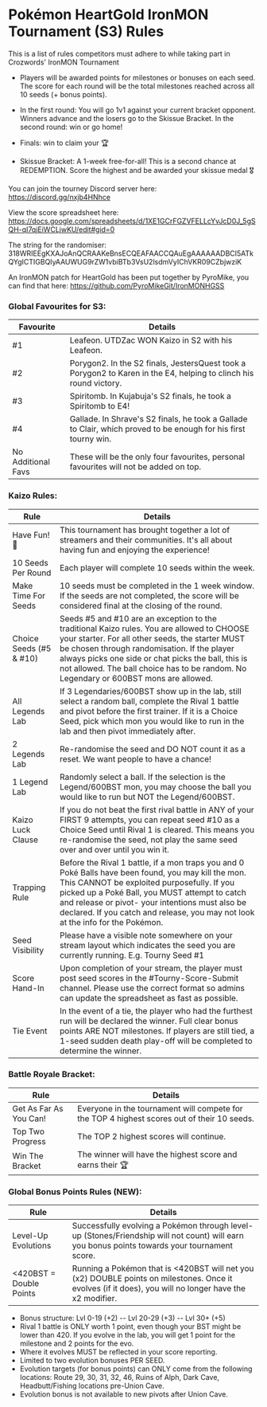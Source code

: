 # Pokémon HeartGold IronMON Tournament (S3) Rules
This is a list of rules competitors must adhere to while taking part in Crozwords' IronMON Tournament

- Players will be awarded points for milestones or bonuses on each seed. The score for each round will be the total milestones reached across all 10 seeds (+ bonus points).

- In the first round: You will go 1v1 against your current bracket opponent. Winners advance and the losers go to the Skissue Bracket. In the second round: win or go home!

- Finals: win to claim your 🏆

- Skissue Bracket: A 1-week free-for-all! This is a second chance at REDEMPTION. Score the highest and be awarded your skissue medal 🎖️

You can join the tourney Discord server here: https://discord.gg/nxjb4HNhce

View the score spreadsheet here: https://docs.google.com/spreadsheets/d/1XE1GCrFGZVFELLcYvJcD0J_5gSQH-qI7qjEiWCLjwKU/edit#gid=0

The string for the randomiser:
318WRIEEgKXAJoAnQCRAAKeBnsECQEAFAACCQAuEgAAAAAADBCI5ATkQYgICTIGBQIyAAUWUG9rZW1vbiBTb3VsU2lsdmVyIChVKR09CZbjwziK

An IronMON patch for HeartGold has been put together by PyroMike, you can find that here: https://github.com/PyroMikeGit/IronMONHGSS

### Global Favourites for S3:
| Favourite                   | Details
|-|-|
| #1                          | Leafeon. UTDZac WON Kaizo in S2 with his Leafeon. |
| #2                          | Porygon2. In the S2 finals, JestersQuest took a Porygon2 to Karen in the E4, helping to clinch his round victory. |
| #3                          | Spiritomb. In Kujabuja's S2 finals, he took a Spiritomb to E4! |
| #4                          | Gallade. In Shrave's S2 finals, he took a Gallade to Clair, which proved to be enough for his first tourny win. |
| No Additional Favs          | These will be the only four favourites, personal favourites will not be added on top. |

### Kaizo Rules:
| Rule                        | Details
|-|-|
| Have Fun!🙂                 | This tournament has brought together a lot of streamers and their communities. It's all about having fun and enjoying the experience! |
| 10 Seeds Per Round          | Each player will complete 10 seeds within the week. |
| Make Time For Seeds         | 10 seeds must be completed in the 1 week window. If the seeds are not completed, the score will be considered final at the closing of the round. |
| Choice Seeds (#5 & #10)     | Seeds #5 and #10 are an exception to the traditional Kaizo rules. You are allowed to CHOOSE your starter. For all other seeds, the starter MUST be chosen through randomisation. If the player always picks one side or chat picks the ball, this is not allowed. The ball choice has to be random. No Legendary or 600BST mons are allowed. |
| All Legends Lab             | If 3 Legendaries/600BST show up in the lab, still select a random ball, complete the Rival 1 battle and pivot before the first trainer. If it is a Choice Seed, pick which mon you would like to run in the lab and then pivot immediately after. |
| 2 Legends Lab               | Re-randomise the seed and DO NOT count it as a reset. We want people to have a chance! |
| 1 Legend Lab                | Randomly select a ball. If the selection is the Legend/600BST mon, you may choose the ball you would like to run but NOT the Legend/600BST. |
| Kaizo Luck Clause           | If you do not beat the first rival battle in ANY of your FIRST 9 attempts, you can repeat seed #10 as a Choice Seed until Rival 1 is cleared. This means you re-randomise the seed, not play the same seed over and over until you win it. |
| Trapping Rule               | Before the Rival 1 battle, if a mon traps you and 0 Poké Balls have been found, you may kill the mon. This CANNOT be exploited purposefully. If you picked up a Poké Ball, you MUST attempt to catch and release or pivot- your intentions must also be declared. If you catch and release, you may not look at the info for the Pokémon. |
| Seed Visibility             | Please have a visible note somewhere on your stream layout which indicates the seed you are currently running. E.g. Tourny Seed #1 |
| Score Hand-In               | Upon completion of your stream, the player must post seed scores in the #Tourny-Score-Submit channel. Please use the correct format so admins can update the spreadsheet as fast as possible. |
| Tie Event                   | In the event of a tie, the player who had the furthest run will be declared the winner. Full clear bonus points ARE NOT milestones. If players are still tied, a 1-seed sudden death play-off will be completed to determine the winner. |

### Battle Royale Bracket:
| Rule                        | Details
|-|-|
| Get As Far As You Can!      | Everyone in the tournament will compete for the TOP 4 highest scores out of their 10 seeds. |
| Top Two Progress            | The TOP 2 highest scores will continue. |
| Win The Bracket             | The winner will have the highest score and earns their 🏆 |

### Global Bonus Points Rules (NEW):
| Rule                        | Details
|-|-|
| Level-Up Evolutions         | Successfully evolving a Pokémon through level-up (Stones/Friendship will not count) will earn you bonus points towards your tournament score. |
| <420BST = Double Points     | Running a Pokémon that is <420BST will net you (x2) DOUBLE points on milestones. Once it evolves (if it does), you will no longer have the x2 modifier. |
- Bonus structure: Lvl 0-19 (+2) -- Lvl 20-29 (+3) -- Lvl 30+ (+5)
- Rival 1 battle is ONLY worth 1 point, even though your BST might be lower than 420. If you evolve in the lab, you will get 1 point for the milestone and 2 points for the evo.
- Where it evolves MUST be reflected in your score reporting.
- Limited to two evolution bonuses PER SEED.
- Evolution targets (for bonus points) can ONLY come from the following locations: Route 29, 30, 31, 32, 46, Ruins of Alph, Dark Cave, Headbutt/Fishing locations pre-Union Cave.
-  Evolution bonus is not available to new pivots after Union Cave.
